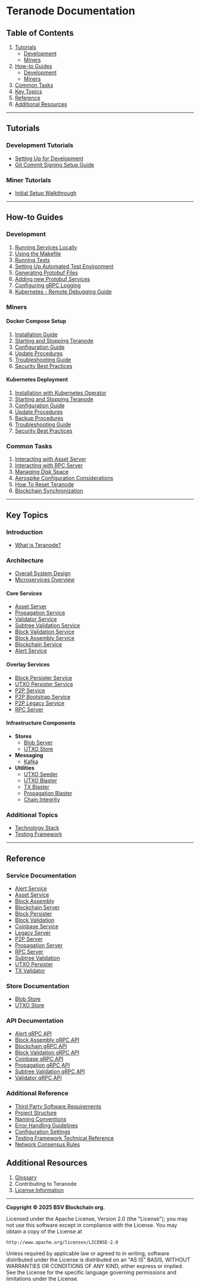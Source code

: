 # Teranode Documentation

## Table of Contents

1. [Tutorials](#tutorials)
   - [Development](#development-tutorials)
   - [Miners](#miner-tutorials)
2. [How-to Guides](#how-to-guides)
   - [Development](#development)
   - [Miners](#miners)
3. [Common Tasks](#common)
4. [Key Topics](#key-topics)
5. [Reference](#reference)
6. [Additional Resources](#additional-resources)

-----

## Tutorials

### Development Tutorials
- [Setting Up for Development](docs/tutorials/developers/developerSetup.md)
- [Git Commit Signing Setup Guide](docs/tutorials/developers/gitCommitSigningSetupGuide.md)

### Miner Tutorials

- [Initial Setup Walkthrough](docs/tutorials/miners/minersGettingStarted.md)

-----

## How-to Guides

### Development

1. [Running Services Locally](docs/howto/locallyRunningServices.md)
2. [Using the Makefile](docs/howto/makefile.md)
3. [Running Tests](docs/howto/runningTests.md)
4. [Setting Up Automated Test Environment](docs/howto/automatedTestingHowTo.md)
5. [Generating Protobuf Files](docs/howto/generatingProtobuf.md)
6. [Adding new Protobuf Services](docs/howto/addingNewProtobufServices.md)
7. [Configuring gRPC Logging](docs/howto/configuringGrpcLogging.md)
8. [Kubernetes - Remote Debugging Guide](docs/howto/howToRemoteDebugTeranode.md)

### Miners

#### Docker Compose Setup

1. [Installation Guide](docs/howto/miners/docker/minersHowToInstallation.md)
2. [Starting and Stopping Teranode](docs/howto/miners/docker/minersHowToStopStartDockerTeranode.md)
3. [Configuration Guide](docs/howto/miners/docker/minersHowToConfigureTheNode.md)
4. [Update Procedures](docs/howto/miners/docker/minersUpdatingTeranode.md)
5. [Troubleshooting Guide](docs/howto/miners/docker/minersHowToTroubleshooting.md)
6. [Security Best Practices](docs/howto/miners/docker/minersSecurityBestPractices.md)

#### Kubernetes Deployment

1. [Installation with Kubernetes Operator](docs/howto/miners/kubernetes/minersHowToInstallation.md)
2. [Starting and Stopping Teranode](docs/howto/miners/kubernetes/minersHowToStopStartKubernetesTeranode.md)
3. [Configuration Guide](docs/howto/miners/kubernetes/minersHowToConfigureTheNode.md)
4. [Update Procedures](docs/howto/miners/kubernetes/minersUpdatingTeranode.md)
5. [Backup Procedures](docs/howto/miners/kubernetes/minersHowToBackup.md)
6. [Troubleshooting Guide](docs/howto/miners/kubernetes/minersHowToTroubleshooting.md)
7. [Security Best Practices](docs/howto/miners/kubernetes/minersSecurityBestPractices.md)


### Common Tasks

1. [Interacting with Asset Server](docs/howto/miners/minersHowToInteractWithAssetServer.md)
2. [Interacting with RPC Server](docs/howto/miners/minersHowToInteractWithRPCServer.md)
3. [Managing Disk Space](docs/howto/miners/minersManagingDiskSpace.md)
4. [Aerospike Configuration Considerations](docs/howto/miners/minersHowToAerospikeTuning.md)
5. [How To Reset Teranode](docs/howto/miners/minersHowToResetTeranode.md)
6. [Blockchain Synchronization](docs/howto/miners/minersHowToSyncTheNode.md)

-----

## Key Topics

### Introduction
- [What is Teranode?](docs/topics/teranodeIntro.md)

### Architecture
- [Overall System Design](docs/topics/architecture/teranode-overall-system-design.md)
- [Microservices Overview](docs/topics/architecture/teranode-microservices-overview.md)

#### Core Services
- [Asset Server](docs/topics/services/assetServer.md)
- [Propagation Service](docs/topics/services/propagation.md)
- [Validator Service](docs/topics/services/validator.md)
- [Subtree Validation Service](docs/topics/services/subtreeValidation.md)
- [Block Validation Service](docs/topics/services/blockValidation.md)
- [Block Assembly Service](docs/topics/services/blockAssembly.md)
- [Blockchain Service](docs/topics/services/blockchain.md)
- [Alert Service](docs/topics/services/alert.md)

#### Overlay Services
- [Block Persister Service](docs/topics/services/blockPersister.md)
- [UTXO Persister Service](docs/topics/services/utxoPersister.md)
- [P2P Service](docs/topics/services/p2p.md)
- [P2P Bootstrap Service](docs/topics/services/p2pBootstrap.md)
- [P2P Legacy Service](docs/topics/services/p2pLegacy.md)
- [RPC Server](docs/topics/services/rpc.md)

#### Infrastructure Components
- **Stores**
   - [Blob Server](docs/topics/stores/blob.md)
   - [UTXO Store](docs/topics/stores/utxo.md)
- **Messaging**
   - [Kafka](docs/topics/kafka/kafka.md)
- **Utilities**
   - [UTXO Seeder](docs/commands/seeder.md)
   - [UTXO Blaster](docs/commands/utxoBlaster.md)
   - [TX Blaster](docs/commands/txBlaster.md)
   - [Propagation Blaster](docs/commands/propagationBlaster.md)
   - [Chain Integrity](docs/commands/chainIntegrity.md)

### Additional Topics
- [Technology Stack](docs/topics/technologyStack.md)
- [Testing Framework](docs/topics/understandingTheTestingFramework.md)

-----

## Reference

### Service Documentation
- [Alert Service](docs/references/services/alert_reference.md)
- [Asset Service](docs/references/services/asset_reference.md)
- [Block Assembly](docs/references/services/blockassembly_reference.md)
- [Blockchain Server](docs/references/services/blockchain_reference.md)
- [Block Persister](docs/references/services/blockpersister_reference.md)
- [Block Validation](docs/references/services/blockvalidation_reference.md)
- [Coinbase Service](docs/references/services/coinbase_reference.md)
- [Legacy Server](docs/references/services/legacy_reference.md)
- [P2P Server](docs/references/services/p2p_reference.md)
- [Propagation Server](docs/references/services/propagation_reference.md)
- [RPC Server](docs/references/services/rpc_reference.md)
- [Subtree Validation](docs/references/services/subtreevalidation_reference.md)
- [UTXO Persister](docs/references/services/utxopersister_reference.md)
- [TX Validator](docs/references/services/validator_reference.md)

### Store Documentation
- [Blob Store](docs/references/stores/blob_reference.md)
- [UTXO Store](docs/references/stores/utxo_reference.md)

### API Documentation
- [Alert gRPC API](docs/references/protobuf_docs/alertProto.md)
- [Block Assembly gRPC API](docs/references/protobuf_docs/blockassemblyProto.md)
- [Blockchain gRPC API](docs/references/protobuf_docs/blockchainProto.md)
- [Block Validation gRPC API](docs/references/protobuf_docs/blockvalidationProto.md)
- [Coinbase gRPC API](docs/references/protobuf_docs/coinbaseProto.md)
- [Propagation gRPC API](docs/references/protobuf_docs/propagationProto.md)
- [Subtree Validation gRPC API](docs/references/protobuf_docs/subtreevalidationProto.md)
- [Validator gRPC API](docs/references/protobuf_docs/validatorProto.md)

### Additional Reference
- [Third Party Software Requirements](docs/references/thirdPartySoftwareRequirements.md)
- [Project Structure](docs/references/projectStructure.md)
- [Naming Conventions](docs/references/namingConventions.md)
- [Error Handling Guidelines](docs/references/errorHandling.md)
- [Configuration Settings](docs/references/settings.md)
- [Testing Framework Technical Reference](docs/references/testingTechnicalReference.md)
- [Network Consensus Rules](docs/references/networkConsensusRules.md)

## Additional Resources
1. [Glossary](docs/references/glossary.md)
2. Contributing to Teranode
3. [License Information](docs/references/licenseInformation.md)

---

**Copyright © 2025 BSV Blockchain org.**

Licensed under the Apache License, Version 2.0 (the "License");
you may not use this software except in compliance with the License.
You may obtain a copy of the License at

    http://www.apache.org/licenses/LICENSE-2.0

Unless required by applicable law or agreed to in writing, software
distributed under the License is distributed on an "AS IS" BASIS,
WITHOUT WARRANTIES OR CONDITIONS OF ANY KIND, either express or implied.
See the License for the specific language governing permissions and
limitations under the License.
